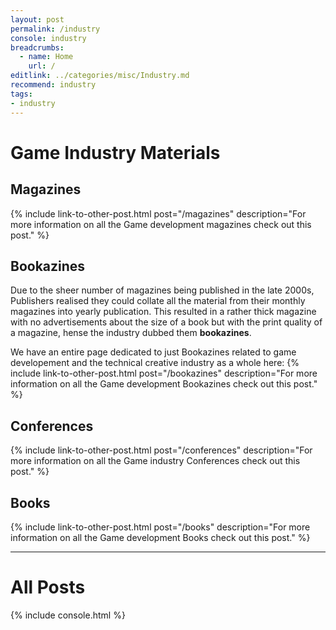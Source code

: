 ```yaml
---
layout: post
permalink: /industry
console: industry
breadcrumbs:
  - name: Home
    url: /
editlink: ../categories/misc/Industry.md
recommend: industry
tags:
- industry
---
```


# Game Industry Materials

## Magazines
{% include link-to-other-post.html post="/magazines" description="For more information on all the Game development magazines check out this post." %}

## Bookazines
Due to the sheer number of magazines being published in the late 2000s, Publishers realised they could collate all the material from their monthly magazines into yearly publication.
This resulted in a rather thick magazine with no advertisements about the size of a book but with the print quality of a magazine, hense the industry dubbed them **bookazines**.

We have an entire page dedicated to just Bookazines related to game developement and the technical creative industry as a whole here:
{% include link-to-other-post.html post="/bookazines" description="For more information on all the Game development Bookazines check out this post." %}

## Conferences
{% include link-to-other-post.html post="/conferences" description="For more information on all the Game industry Conferences check out this post." %}

## Books
{% include link-to-other-post.html post="/books" description="For more information on all the Game development Books check out this post." %}

---
# All Posts
{% include console.html %}
